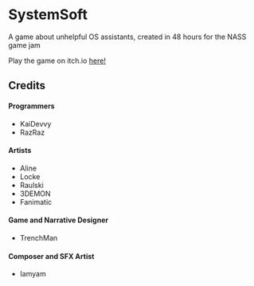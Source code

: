 # SystemSoft

A game about unhelpful OS assistants, created in 48 hours for the NASS game jam

Play the game on itch.io [here!](https://teamtoast.itch.io/systemsoft)


## Credits

#### Programmers
- KaiDevvy
- RazRaz

#### Artists
- Aline
- Locke
- Raulski
- 3DEMON
- Fanimatic

#### Game and Narrative Designer
- TrenchMan

#### Composer and SFX Artist
- Iamyam
